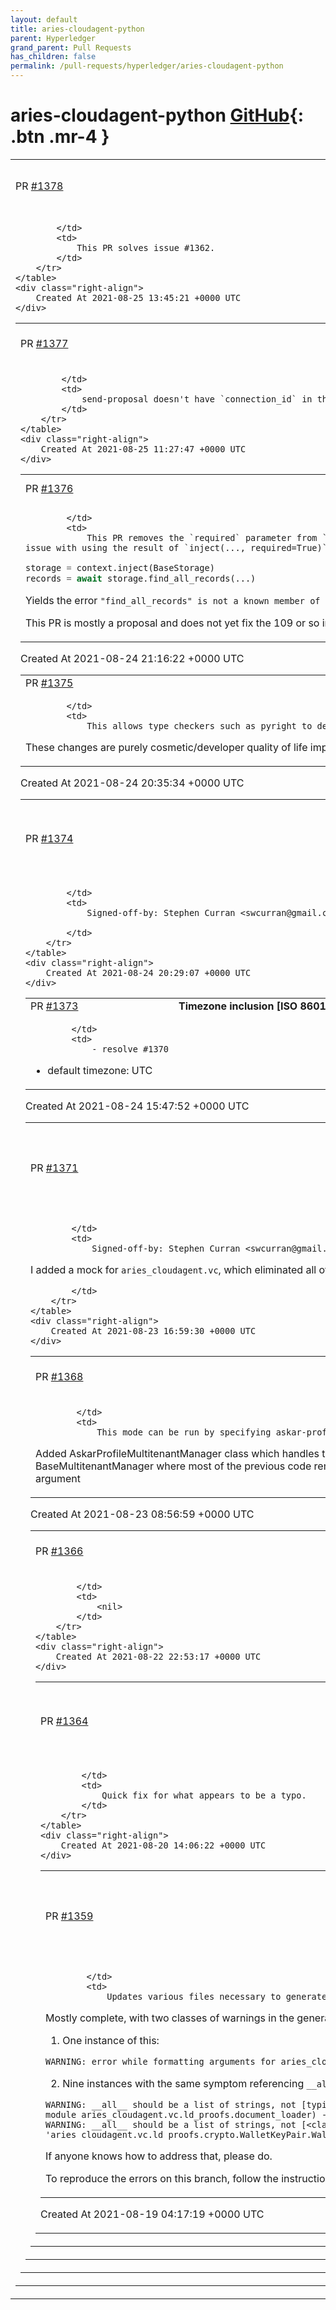 ```yaml
---
layout: default
title: aries-cloudagent-python
parent: Hyperledger
grand_parent: Pull Requests
has_children: false
permalink: /pull-requests/hyperledger/aries-cloudagent-python
---
```


# aries-cloudagent-python <span class="fs-3 right-align">[GitHub](https://github.com/hyperledger/aries-cloudagent-python){: .btn .mr-4 }</span>


<div>
    <table>
        <tr>
            <td>
                PR <a href="https://github.com/hyperledger/aries-cloudagent-python/pull/1378" class=".btn">#1378</a>
            </td>
            <td>
                <b>
                    Allow underscore in endpoints
                </b>
            </td>
        </tr>
        <tr>
            <td>
                
            </td>
            <td>
                This PR solves issue #1362.
            </td>
        </tr>
    </table>
    <div class="right-align">
        Created At 2021-08-25 13:45:21 +0000 UTC
    </div>
</div>

<div>
    <table>
        <tr>
            <td>
                PR <a href="https://github.com/hyperledger/aries-cloudagent-python/pull/1377" class=".btn">#1377</a>
            </td>
            <td>
                <b>
                    fix: send proposal schema
                </b>
            </td>
        </tr>
        <tr>
            <td>
                
            </td>
            <td>
                send-proposal doesn't have `connection_id` in the schema, which is inconvenient for generated clients
            </td>
        </tr>
    </table>
    <div class="right-align">
        Created At 2021-08-25 11:27:47 +0000 UTC
    </div>
</div>

<div>
    <table>
        <tr>
            <td>
                PR <a href="https://github.com/hyperledger/aries-cloudagent-python/pull/1376" class=".btn">#1376</a>
            </td>
            <td>
                <b>
                    feat: add inject_or
                </b>
            </td>
        </tr>
        <tr>
            <td>
                
            </td>
            <td>
                This PR removes the `required` parameter from `Injector.inject` and introduces `inject_or` that mimics the behavior of `inject(..., required=False)`. The reasoning for this change is that type checkers take issue with using the result of `inject(..., required=True)` when the signature says that it could still be `None`. For example:

```python
storage = context.inject(BaseStorage)
records = await storage.find_all_records(...)
```
Yields the error `"find_all_records" is not a known member of "None"` when using pyright, even though we know that the call will have resulted in an error if it was actually `None`.

This PR is mostly a proposal and does not yet fix the 109 or so instances of `inject(..., required=False)` that should be switched to `inject_or`. Open to suggestions or alternatives.
            </td>
        </tr>
    </table>
    <div class="right-align">
        Created At 2021-08-24 21:16:22 +0000 UTC
    </div>
</div>

<div>
    <table>
        <tr>
            <td>
                PR <a href="https://github.com/hyperledger/aries-cloudagent-python/pull/1375" class=".btn">#1375</a>
            </td>
            <td>
                <b>
                    fix: refine typing on base record
                </b>
            </td>
        </tr>
        <tr>
            <td>
                
            </td>
            <td>
                This allows type checkers such as pyright to detect that `ConnRecord.retrieve_by_id` returns a `ConnRecord` rather than a `BaseRecord`

These changes are purely cosmetic/developer quality of life improvements.
            </td>
        </tr>
    </table>
    <div class="right-align">
        Created At 2021-08-24 20:35:34 +0000 UTC
    </div>
</div>

<div>
    <table>
        <tr>
            <td>
                PR <a href="https://github.com/hyperledger/aries-cloudagent-python/pull/1374" class=".btn">#1374</a>
            </td>
            <td>
                <b>
                    Change log for 0.7.1 and update version
                </b>
            </td>
        </tr>
        <tr>
            <td>
                
            </td>
            <td>
                Signed-off-by: Stephen Curran <swcurran@gmail.com>

            </td>
        </tr>
    </table>
    <div class="right-align">
        Created At 2021-08-24 20:29:07 +0000 UTC
    </div>
</div>

<div>
    <table>
        <tr>
            <td>
                PR <a href="https://github.com/hyperledger/aries-cloudagent-python/pull/1373" class=".btn">#1373</a>
            </td>
            <td>
                <b>
                    Timezone inclusion [ISO 8601] for W3C VC and Proofs
                </b>
            </td>
        </tr>
        <tr>
            <td>
                
            </td>
            <td>
                - resolve #1370
- default timezone: UTC
            </td>
        </tr>
    </table>
    <div class="right-align">
        Created At 2021-08-24 15:47:52 +0000 UTC
    </div>
</div>

<div>
    <table>
        <tr>
            <td>
                PR <a href="https://github.com/hyperledger/aries-cloudagent-python/pull/1371" class=".btn">#1371</a>
            </td>
            <td>
                <b>
                    Updates to eliminate warnings on RTD doc generation
                </b>
            </td>
        </tr>
        <tr>
            <td>
                
            </td>
            <td>
                Signed-off-by: Stephen Curran <swcurran@gmail.com>

I added a mock for `aries_cloudagent.vc`, which eliminated all of the errors. Of course I suspect that it also removes the doc generation for that module, but am not certain.  But I feel better that all the warnings are gone...

            </td>
        </tr>
    </table>
    <div class="right-align">
        Created At 2021-08-23 16:59:30 +0000 UTC
    </div>
</div>

<div>
    <table>
        <tr>
            <td>
                PR <a href="https://github.com/hyperledger/aries-cloudagent-python/pull/1368" class=".btn">#1368</a>
            </td>
            <td>
                <b>
                    #1349 Added option to multitenant mode to handle multiple wallets inside the same subwallet with many Askar profiles
                </b>
            </td>
        </tr>
        <tr>
            <td>
                
            </td>
            <td>
                This mode can be run by specifying askar-profile as the wallet_type in the CLI argument --multitenancy-config
Added AskarProfileMultitenantManager class which handles the new logic to get the wallet profile. The old logic was moved to MultitenantManager. The both extend BaseMultitenantManager where most of the previous code remained
The MultitenantManagerProvider chooses the right manager to use depending on the CLI argument
            </td>
        </tr>
    </table>
    <div class="right-align">
        Created At 2021-08-23 08:56:59 +0000 UTC
    </div>
</div>

<div>
    <table>
        <tr>
            <td>
                PR <a href="https://github.com/hyperledger/aries-cloudagent-python/pull/1366" class=".btn">#1366</a>
            </td>
            <td>
                <b>
                    Documentation and unit test cleanups
                </b>
            </td>
        </tr>
        <tr>
            <td>
                
            </td>
            <td>
                <nil>
            </td>
        </tr>
    </table>
    <div class="right-align">
        Created At 2021-08-22 22:53:17 +0000 UTC
    </div>
</div>

<div>
    <table>
        <tr>
            <td>
                PR <a href="https://github.com/hyperledger/aries-cloudagent-python/pull/1364" class=".btn">#1364</a>
            </td>
            <td>
                <b>
                    fix: error not raised in predicate timestamp check
                </b>
            </td>
        </tr>
        <tr>
            <td>
                
            </td>
            <td>
                Quick fix for what appears to be a typo.
            </td>
        </tr>
    </table>
    <div class="right-align">
        Created At 2021-08-20 14:06:22 +0000 UTC
    </div>
</div>

<div>
    <table>
        <tr>
            <td>
                PR <a href="https://github.com/hyperledger/aries-cloudagent-python/pull/1359" class=".btn">#1359</a>
            </td>
            <td>
                <b>
                    Updates to the Read The Docs for 0.7.0/1
                </b>
            </td>
        </tr>
        <tr>
            <td>
                
            </td>
            <td>
                Updates various files necessary to generate the Read The Docs files about ACA-Py.  Should have been done before the tagging of 0.7.0 -- my miss.

Mostly complete, with two classes of warnings in the generation process remaining as follows:

1. One instance of this:

```bash
WARNING: error while formatting arguments for aries_cloudagent.protocols.issue_credential.v1_0.models.credential_exchange.V10CredentialExchange: unhashable type: 'list'
```

2. Nine instances with the same symptom referencing `__all__`, here are two:

```
WARNING: __all__ should be a list of strings, not [typing.Callable[[str, dict], dict], <class 'aries_cloudagent.vc.ld_proofs.document_loader.DocumentLoader'>] (in module aries_cloudagent.vc.ld_proofs.document_loader) -- ignoring __all__
WARNING: __all__ should be a list of strings, not [<class 'aries_cloudagent.vc.ld_proofs.crypto.KeyPair.KeyPair'>, <class 'aries_cloudagent.vc.ld_proofs.crypto.WalletKeyPair.WalletKeyPair'>] (in module aries_cloudagent.vc.ld_proofs.crypto) -- ignoring __all__

```

If anyone knows how to address that, please do.

To reproduce the errors on this branch, follow the instructions in the `readme.md` file in the \docs folder (install sphinx, run the build command).
            </td>
        </tr>
    </table>
    <div class="right-align">
        Created At 2021-08-19 04:17:19 +0000 UTC
    </div>
</div>

